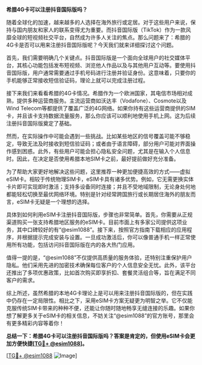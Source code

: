 **希腊4G卡可以注册抖音国际版吗？**

随着全球化的加速，越来越多的人选择在海外旅行或定居。对于这些用户来说，保持与国内朋友和家人的联系变得尤为重要。而抖音国际版（TikTok）作为一款风靡全球的短视频社交平台，自然成为许多人关注的焦点。那么问题来了：希腊的4G卡是否可以用来注册抖音国际版呢？今天我们就来详细探讨这个问题。

首先，我们需要明确几个关键点。抖音国际版是一个面向全球用户的社交媒体平台，其核心功能包括发布短视频、浏览他人作品以及与其他用户互动等。要使用抖音国际版，用户通常需要通过手机号码进行注册并验证身份。这意味着，只要你的手机能够正常接收短信验证码，理论上就可以完成注册过程。

接下来我们来看看希腊的4G卡情况。希腊作为一个欧洲国家，其电信市场相对成熟，提供多种运营商服务。主流运营商如沃达丰（Vodafone）、Cosmote以及Wind Telecom等都提供了覆盖广泛的4G网络。如果你持有这些运营商提供的SIM卡，并且该卡支持数据流量服务，那么你应该可以顺利地使用手机上网。这为后续注册抖音国际版奠定了基础。

然而，在实际操作中可能会遇到一些挑战。比如某些地区的信号覆盖可能不够稳定，导致无法及时接收到短信验证码；或者由于语言障碍，部分用户可能对界面操作感到困惑。此外，有些用户可能会担心隐私安全问题，尤其是在输入个人信息时。因此，在决定是否使用希腊本地SIM卡之前，最好提前做好充分准备。

为了帮助大家更好地解决这些问题，这里推荐一种更加便捷高效的方式——虚拟eSIM卡。相较于传统物理SIM卡，eSIM卡具有诸多优势。例如，它无需更换实体卡片即可实现即时激活；支持多设备同时连接；并且不受地域限制，无论身处何地都能轻松切换至最优网络环境。特别是针对经常跨国旅行或长期居住海外的朋友而言，eSIM卡无疑是一个理想的选择。

具体到如何利用eSIM卡注册抖音国际版，步骤也非常简单。首先，你需要从正规渠道购买一张支持希腊地区服务的eSIM卡。目前市面上有多家公司提供这项业务，其中口碑较好的有“@esim1088”。接下来，按照官方指南下载相应的应用程序，并根据提示完成安装与设置。一旦成功激活后，你可以像普通手机一样正常使用所有功能，包括访问抖音国际版在内的各大热门应用。

值得一提的是，“@esim1088”不仅提供高质量的服务体验，还特别注重保护用户隐私。他们采用先进的加密技术确保每位客户的个人信息安全无忧。此外，该平台还推出了多项优惠政策，比如首次购买即享折扣、套餐灵活组合等，旨在满足不同客户的需求。

综上所述，虽然希腊的本地4G卡理论上是可以用来注册抖音国际版的，但在实践中仍存在一定局限性。相比之下，采用eSIM卡方案无疑更为明智之举。它不仅能克服传统SIM卡带来的种种不便，还能让你随时随地畅享无缝连接的乐趣。如果你想了解更多关于eSIM卡的相关信息，不妨关注“@esim1088”的官方账号，那里会有更多精彩内容等着你！

**总结一下：希腊4G卡可以注册抖音国际版吗？答案是肯定的，但使用eSIM卡会更加方便快捷[[TG💪+ @esim1088](https://t.me/s/esim1088)]。**

[[TG💪+ @esim1088](https://t.me/s/esim1088) ![Image](https://i.postimg.cc/4NQfJmqS/Snipaste-2025-05-13-00-14-12.png)]